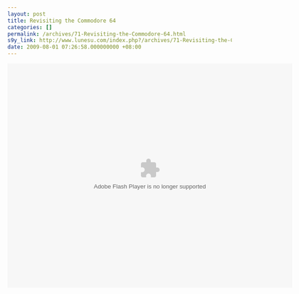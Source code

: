 ```yaml
---
layout: post
title: Revisiting the Commodore 64
categories: []
permalink: /archives/71-Revisiting-the-Commodore-64.html
s9y_link: http://www.lunesu.com/index.php?/archives/71-Revisiting-the-Commodore-64.html
date: 2009-08-01 07:26:58.000000000 +08:00
---
```

<embed type="application/x-shockwave-flash" width="640" 	height="504" 	allowfullscreen="true" 	allowscriptaccess="always" 	src="http://www.archive.org/flow/flowplayer.commercial-3.0.5.swf" 	w3c="true" 	flashvars='config={"key":"#$b6eb72a0f2f1e29f3d4","playlist":[{"url":"http://www.archive.org/download/CC517_commodore_64/format=Thumbnail?.jpg","autoPlay":true,"scaling":"fit"},{"url":"http://www.archive.org/download/CC517_commodore_64/CC517_commodore_64_512kb.mp4","autoPlay":false,"accelerated":true,"scaling":"fit","provider":"h264streaming"}],"clip":{"autoPlay":false,"accelerated":true,"scaling":"fit","provider":"h264streaming"},"canvas":{"backgroundColor":"0x000000","backgroundGradient":"none"},"plugins":{"audio":{"url":"http://www.archive.org/flow/flowplayer.audio-3.0.3-dev.swf"},"controls":{"playlist":false,"fullscreen":true,"gloss":"high","backgroundColor":"0x000000","backgroundGradient":"medium","sliderColor":"0x777777","progressColor":"0x777777","timeColor":"0xeeeeee","durationColor":"0x01DAFF","buttonColor":"0x333333","buttonOverColor":"0x505050"},"h264streaming":{"url":"http://www.archive.org/flow/flowplayer.h264streaming-3.0.5.swf"}},"contextMenu":[{"Item CC517_commodore_64 at archive.org":"function()"},"-","Flowplayer 3.0.5"]}'> </embed>
